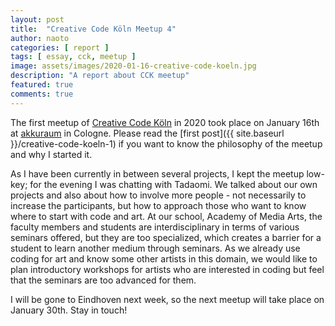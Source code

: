 ```yaml
---
layout: post
title:  "Creative Code Köln Meetup 4"
author: naoto
categories: [ report ]
tags: [ essay, cck, meetup ]
image: assets/images/2020-01-16-creative-code-koeln.jpg
description: "A report about CCK meetup"
featured: true
comments: true
---
```


The first meetup of [Creative Code Köln](https://creativecodekoeln.github.io/) in 2020 took place on January 16th at [akkuraum](https://www.akkuraum.com/) in Cologne. Please read the [first post]({{ site.baseurl }}/creative-code-koeln-1) if you want to know the philosophy of the meetup and why I started it.

As I have been currently in between several projects, I kept the meetup low-key; for the evening I was chatting with Tadaomi. We talked about our own projects and also about how to involve more people - not necessarily to increase the participants, but how to approach those who want to know where to start with code and art. At our school, Academy of Media Arts, the faculty members and students are interdisciplinary in terms of various seminars offered, but they are too specialized, which creates a barrier for a student to learn another medium through seminars. As we already use coding for art and know some other artists in this domain, we would like to plan introductory workshops for artists who are interested in coding but feel that the seminars are too advanced for them.

I will be gone to Eindhoven next week, so the next meetup will take place on January 30th. Stay in touch!